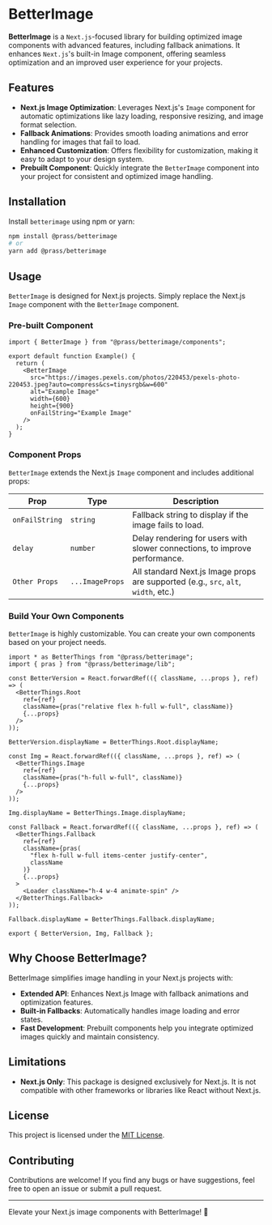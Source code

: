# BetterImage

**BetterImage** is a `Next.js`-focused library for building optimized image components with advanced features, including fallback animations. It enhances `Next.js`'s built-in Image component, offering seamless optimization and an improved user experience for your projects.

## Features

- **Next.js Image Optimization**: Leverages Next.js's `Image` component for automatic optimizations like lazy loading, responsive resizing, and image format selection.
- **Fallback Animations**: Provides smooth loading animations and error handling for images that fail to load.
- **Enhanced Customization**: Offers flexibility for customization, making it easy to adapt to your design system.
- **Prebuilt Component**: Quickly integrate the `BetterImage` component into your project for consistent and optimized image handling.

## Installation

Install `betterimage` using npm or yarn:

```bash
npm install @prass/betterimage
# or
yarn add @prass/betterimage
```

## Usage

`BetterImage` is designed for Next.js projects. Simply replace the Next.js `Image` component with the `BetterImage` component.

### Pre-built Component

```tsx
import { BetterImage } from "@prass/betterimage/components";

export default function Example() {
  return (
    <BetterImage
      src="https://images.pexels.com/photos/220453/pexels-photo-220453.jpeg?auto=compress&cs=tinysrgb&w=600"
      alt="Example Image"
      width={600}
      height={900}
      onFailString="Example Image"
    />
  );
}
```

### Component Props

`BetterImage` extends the Next.js `Image` component and includes additional props:

| Prop           | Type            | Description                                                                  |
| -------------- | --------------- | ---------------------------------------------------------------------------- |
| `onFailString` | `string`        | Fallback string to display if the image fails to load.                       |
| `delay`        | `number`        | Delay rendering for users with slower connections, to improve performance.   |
| `Other Props`    | `...ImageProps` | All standard Next.js Image props are supported (e.g., `src`, `alt`, `width`, etc.) |

### Build Your Own Components

`BetterImage` is highly customizable. You can create your own components based on your project needs.

```tsx
import * as BetterThings from "@prass/betterimage";
import { pras } from "@prass/betterimage/lib";

const BetterVersion = React.forwardRef(({ className, ...props }, ref) => (
  <BetterThings.Root
    ref={ref}
    className={pras("relative flex h-full w-full", className)}
    {...props}
  />
));

BetterVersion.displayName = BetterThings.Root.displayName;

const Img = React.forwardRef(({ className, ...props }, ref) => (
  <BetterThings.Image
    ref={ref}
    className={pras("h-full w-full", className)}
    {...props}
  />
));

Img.displayName = BetterThings.Image.displayName;

const Fallback = React.forwardRef(({ className, ...props }, ref) => (
  <BetterThings.Fallback
    ref={ref}
    className={pras(
      "flex h-full w-full items-center justify-center",
      className
    )}
    {...props}
  >
    <Loader className="h-4 w-4 animate-spin" />
  </BetterThings.Fallback>
));

Fallback.displayName = BetterThings.Fallback.displayName;

export { BetterVersion, Img, Fallback };
```

## Why Choose BetterImage?

BetterImage simplifies image handling in your Next.js projects with:

- **Extended API**: Enhances Next.js Image with fallback animations and optimization features.
- **Built-in Fallbacks**: Automatically handles image loading and error states.
- **Fast Development**: Prebuilt components help you integrate optimized images quickly and maintain consistency.

## Limitations

- **Next.js Only**: This package is designed exclusively for Next.js. It is not compatible with other frameworks or libraries like React without Next.js.

## License

This project is licensed under the [MIT License](LICENSE.md).

## Contributing

Contributions are welcome! If you find any bugs or have suggestions, feel free to open an issue or submit a pull request.

---

Elevate your Next.js image components with BetterImage! 🚀
